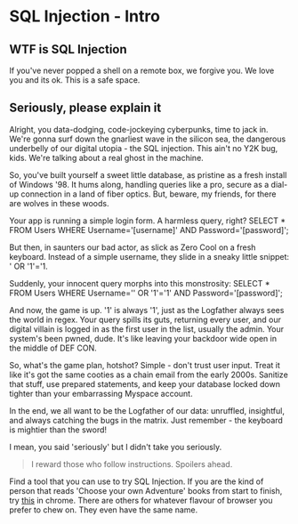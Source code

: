 # SQL Injection - Intro
## WTF is SQL Injection

If you've never popped a shell on a remote box, we forgive you.  We love you and its ok.  This is a safe space. 

## Seriously, please explain it

Alright, you data-dodging, code-jockeying cyberpunks, time to jack in. We're gonna surf down the gnarliest wave in the silicon sea, the dangerous underbelly of our digital utopia - the SQL injection. This ain't no Y2K bug, kids. We're talking about a real ghost in the machine.

So, you've built yourself a sweet little database, as pristine as a fresh install of Windows '98. It hums along, handling queries like a pro, secure as a dial-up connection in a land of fiber optics. But, beware, my friends, for there are wolves in these woods.

Your app is running a simple login form. A harmless query, right?
SELECT * FROM Users WHERE Username='[username]' AND Password='[password]';

But then, in saunters our bad actor, as slick as Zero Cool on a fresh keyboard. Instead of a simple username, they slide in a sneaky little snippet: ' OR '1'='1.

Suddenly, your innocent query morphs into this monstrosity:
SELECT * FROM Users WHERE Username='' OR '1'='1' AND Password='[password]';

And now, the game is up. '1' is always '1', just as the Logfather always sees the world in regex. Your query spills its guts, returning every user, and our digital villain is logged in as the first user in the list, usually the admin. Your system's been pwned, dude. It's like leaving your backdoor wide open in the middle of DEF CON.

So, what's the game plan, hotshot? Simple - don't trust user input. Treat it like it's got the same cooties as a chain email from the early 2000s. Sanitize that stuff, use prepared statements, and keep your database locked down tighter than your embarrassing Myspace account.

In the end, we all want to be the Logfather of our data: unruffled, insightful, and always catching the bugs in the matrix. Just remember - the keyboard is mightier than the sword!

I mean, you said 'seriously' but I didn't take you seriously. 

> I reward those who follow instructions.  Spoilers ahead.

Find a tool that you can use to try SQL Injection.  If you are the kind of person that reads 'Choose your own Adventure' books from start to finish, try [this](https://chromewebstore.google.com/detail/hackbar/ginpbkfigcoaokgflihfhhmglmbchinc?pli=1) in chrome.  There are others for whatever flavour of browser you prefer to chew on.  They even have the same name. 


